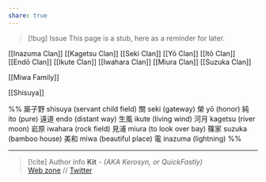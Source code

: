 ```yaml
---
share: true
---
```

> [!bug] Issue
> This page is a stub, here as a reminder for later.

[[Inazuma Clan]]
[[Kagetsu Clan]]
[[Seki Clan]]
[[Yō Clan]]
[[Itō Clan]]
[[Endō Clan]]
[[Ikute Clan]]
[[Iwahara Clan]]
[[Miura Clan]]
[[Suzuka Clan]]

[[Miwa Family]]

[[Shisuya]]

%%
廝子野 shisuya (servant child field)
關 seki (gateway)
榮 yō (honor)
純 ito (pure)
遠道 endo (distant way)
生風 ikute (living wind)
河月 kagetsu (river moon)
岩原 iwahara (rock field)
見浦 miura (to look over bay)
篠家 suzuka (bamboo house)
美和 miwa (beautiful place)
電 inazuma (lightning)
%%

-----
> [!cite] Author info
> **Kit** - *(AKA Kerosyn, or QuickFastly)*\
> [Web zone](https://kitabe.link) // [Twitter](https://twitter.com/Kerosyn_)